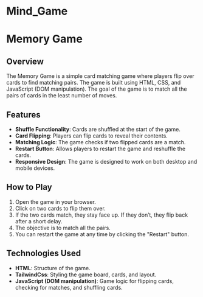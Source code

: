# Mind_Game
# Memory Game

## Overview

The Memory Game is a simple card matching game where players flip over cards to find matching pairs. The game is built using HTML, CSS, and JavaScript (DOM manipulation). The goal of the game is to match all the pairs of cards in the least number of moves.

## Features

- **Shuffle Functionality**: Cards are shuffled at the start of the game.
- **Card Flipping**: Players can flip cards to reveal their contents.
- **Matching Logic**: The game checks if two flipped cards are a match.
- **Restart Button**: Allows players to restart the game and reshuffle the cards.
- **Responsive Design**: The game is designed to work on both desktop and mobile devices.

## How to Play

1. Open the game in your browser.
2. Click on two cards to flip them over.
3. If the two cards match, they stay face up. If they don’t, they flip back after a short delay.
4. The objective is to match all the pairs.
5. You can restart the game at any time by clicking the "Restart" button.

## Technologies Used

- **HTML**: Structure of the game.
- **TailwindCss**: Styling the game board, cards, and layout.
- **JavaScript (DOM manipulation)**: Game logic for flipping cards, checking for matches, and shuffling cards.



